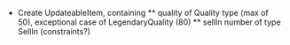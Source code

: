 * Create UpdateableItem, containing
** quality of Quality type (max of 50), exceptional case of LegendaryQuality (80)
** sellIn number of type SellIn (constraints?)
